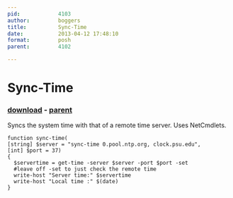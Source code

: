 ```yaml
---
pid:            4103
author:         boggers
title:          Sync-Time
date:           2013-04-12 17:48:10
format:         posh
parent:         4102

---
```


# Sync-Time

### [download](//scripts/4103.ps1) - [parent](//scripts/4102.md)

Syncs the system time with that of a remote time server.  Uses NetCmdlets.

```posh
function sync-time(
[string] $server = "sync-time 0.pool.ntp.org, clock.psu.edu",
[int] $port = 37)
{
  $servertime = get-time -server $server -port $port -set
  #leave off -set to just check the remote time
  write-host "Server time:" $servertime 
  write-host "Local time :" $(date)
}
```
